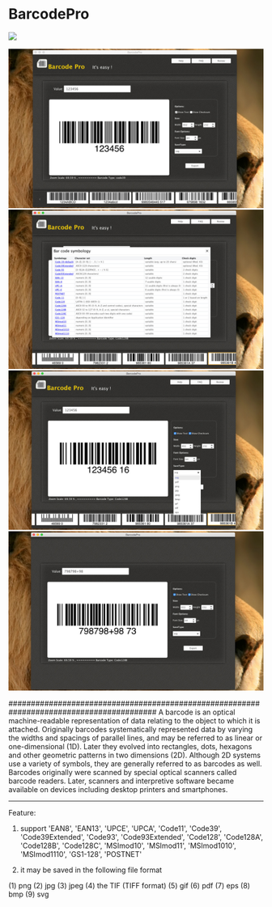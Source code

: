 BarcodePro
==========

[![](http://res.cloudinary.com/dfzokzfi5/image/upload/v1422712829/app-store-button__by05gx.png)](https://shopper.mycommerce.com/checkout/cart/add/55399-3)


![](https://github.com/Romanysoft/BarcodePro/blob/master/images/8.0/1.jpg)
![](https://github.com/Romanysoft/BarcodePro/blob/master/images/8.0/2.jpg)
![](https://github.com/Romanysoft/BarcodePro/blob/master/images/8.0/3.jpg)
![](https://github.com/Romanysoft/BarcodePro/blob/master/images/8.0/4.jpg)


#########################################################################################
A barcode is an optical machine-readable representation of data relating to the object to which it is attached. Originally barcodes systematically represented data by varying the widths and spacings of parallel lines, and may be referred to as linear or one-dimensional (1D). Later they evolved into rectangles, dots, hexagons and other geometric patterns in two dimensions (2D). Although 2D systems use a variety of symbols, they are generally referred to as barcodes as well. Barcodes originally were scanned by special optical scanners called barcode readers. Later, scanners and interpretive software became available on devices including desktop printers and smartphones.

-----------------------------------------------------------
Feature:
1. support 
'EAN8',
'EAN13', 
'UPCE',
'UPCA',
'Code11',
'Code39',
'Code39Extended',
'Code93', 
'Code93Extended',
'Code128', 
'Code128A',
'Code128B',
'Code128C',
'MSImod10',
'MSImod11',
'MSImod1010',
'MSImod1110',
'GS1-128', 
'POSTNET'


2. it may be saved in the following file format

(1) png
(2) jpg
(3) jpeg
(4) the TIF (TIFF format)
(5) gif
(6) pdf
(7) eps
(8) bmp
(9) svg
